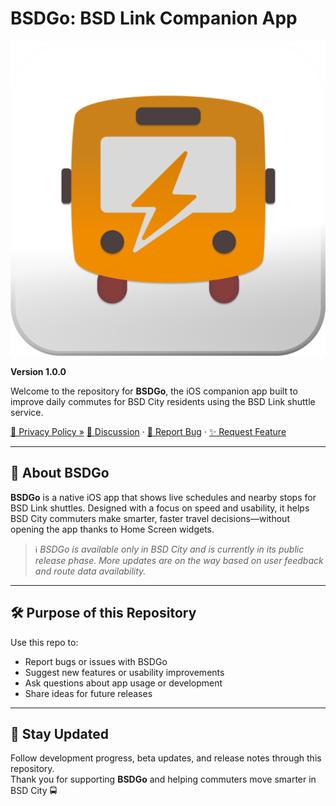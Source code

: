 # BSDGo: BSD Link Companion App

![BSDGo Logo](https://github.com/Lunardy2509/BSDGo/blob/mimi/SwiftRide/Assets.xcassets/AppIcon.appiconset/BSDGo_Light_2.png)

**Version 1.0.0**

Welcome to the repository for **BSDGo**, the iOS companion app built to improve daily commutes for BSD City residents using the BSD Link shuttle service.

[📜 Privacy Policy »]([https://yourdomain.com/privacy](https://github.com/Lunardy2509/BSDGo/blob/mimi/PRIVACY))  
[💬 Discussion](https://github.com/Lunardy2509/BSDGo/discussions) · [🐛 Report Bug](https://github.com/Lunardy2509/BSDGo/issues/new?assignees=&labels=bug&template=bug_report.md&title=%5BBug%5D) · [✨ Request Feature](https://github.com/Lunardy2509/BSDGo/issues/new?labels=enhancement&template=feature_request.md&title=%5BFeature%5D)

---

## 📍 About BSDGo

**BSDGo** is a native iOS app that shows live schedules and nearby stops for BSD Link shuttles. Designed with a focus on speed and usability, it helps BSD City commuters make smarter, faster travel decisions—without opening the app thanks to Home Screen widgets.

> ℹ️ *BSDGo is available only in BSD City and is currently in its public release phase. More updates are on the way based on user feedback and route data availability.*

---

## 🛠 Purpose of this Repository

Use this repo to:

- Report bugs or issues with BSDGo
- Suggest new features or usability improvements
- Ask questions about app usage or development
- Share ideas for future releases

---

## 🔔 Stay Updated

Follow development progress, beta updates, and release notes through this repository.  
Thank you for supporting **BSDGo** and helping commuters move smarter in BSD City 🚍
